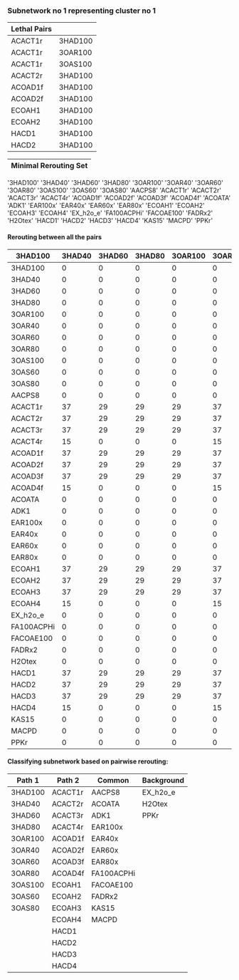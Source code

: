 ### Subnetwork no 1 representing cluster no 1

| Lethal Pairs |         |
|--------------|---------|
| ACACT1r      | 3HAD100 |
| ACACT1r      | 3OAR100 |
| ACACT1r      | 3OAS100 |
| ACACT2r      | 3HAD100 |
| ACOAD1f      | 3HAD100 |
| ACOAD2f      | 3HAD100 |
| ECOAH1       | 3HAD100 |
| ECOAH2       | 3HAD100 |
| HACD1        | 3HAD100 |
| HACD2        | 3HAD100 |

|Minimal Rerouting Set| 
|---|
'3HAD100'
'3HAD40'
'3HAD60'
'3HAD80'
'3OAR100'
'3OAR40'
'3OAR60'
'3OAR80'
'3OAS100'
'3OAS60'
'3OAS80'
'AACPS8'
'ACACT1r'
'ACACT2r'
'ACACT3r'
'ACACT4r'
'ACOAD1f'
'ACOAD2f'
'ACOAD3f'
'ACOAD4f'
'ACOATA'
'ADK1'
'EAR100x'
'EAR40x'
'EAR60x'
'EAR80x'
'ECOAH1'
'ECOAH2'
'ECOAH3'
'ECOAH4'
'EX_h2o_e'
'FA100ACPHi'
'FACOAE100'
'FADRx2'
'H2Otex'
'HACD1'
'HACD2'
'HACD3'
'HACD4'
'KAS15'
'MACPD'
'PPKr'

#### Rerouting between all the pairs
| 3HAD100    | 3HAD40 | 3HAD60 | 3HAD80 | 3OAR100 | 3OAR40 | 3OAR60 | 3OAR80 | 3OAS100 | 3OAS60 | 3OAS80 | AACPS8 | ACACT1r | ACACT2r | ACACT3r | ACACT4r | ACOAD1f | ACOAD2f | ACOAD3f | ACOAD4f | ACOATA | ADK1 | EAR100x | EAR40x | EAR60x | EAR80x | ECOAH1 | ECOAH2 | ECOAH3 | ECOAH4 | EX_h2o_e | FA100ACPHi | FACOAE100 | FADRx2 | H2Otex | HACD1 | HACD2 | HACD3 | HACD4 | KAS15 | MACPD | PPKr |   |
|------------|--------|--------|--------|---------|--------|--------|--------|---------|--------|--------|--------|---------|---------|---------|---------|---------|---------|---------|---------|--------|------|---------|--------|--------|--------|--------|--------|--------|--------|----------|------------|-----------|--------|--------|-------|-------|-------|-------|-------|-------|------|---|
| 3HAD100    | 0      | 0      | 0      | 0       | 0      | 0      | 0      | 0       | 0      | 0      | 0      | 0       | 37      | 37      | 37      | 15      | 37      | 37      | 37      | 15     | 0    | 0       | 0      | 0      | 0      | 0      | 37     | 37     | 37     | 15       | 0          | 0         | 0      | 0      | 0     | 37    | 37    | 37    | 15    | 0     | 0    | 0 |
| 3HAD40     | 0      | 0      | 0      | 0       | 0      | 0      | 0      | 0       | 0      | 0      | 0      | 0       | 29      | 29      | 29      | 0       | 29      | 29      | 29      | 0      | 0    | 0       | 0      | 0      | 0      | 0      | 29     | 29     | 29     | 0        | 0          | 0         | 0      | 0      | 0     | 29    | 29    | 29    | 0     | 0     | 0    | 0 |
| 3HAD60     | 0      | 0      | 0      | 0       | 0      | 0      | 0      | 0       | 0      | 0      | 0      | 0       | 29      | 29      | 29      | 0       | 29      | 29      | 29      | 0      | 0    | 0       | 0      | 0      | 0      | 0      | 29     | 29     | 29     | 0        | 0          | 0         | 0      | 0      | 0     | 29    | 29    | 29    | 0     | 0     | 0    | 0 |
| 3HAD80     | 0      | 0      | 0      | 0       | 0      | 0      | 0      | 0       | 0      | 0      | 0      | 0       | 29      | 29      | 29      | 0       | 29      | 29      | 29      | 0      | 0    | 0       | 0      | 0      | 0      | 0      | 29     | 29     | 29     | 0        | 0          | 0         | 0      | 0      | 0     | 29    | 29    | 29    | 0     | 0     | 0    | 0 |
| 3OAR100    | 0      | 0      | 0      | 0       | 0      | 0      | 0      | 0       | 0      | 0      | 0      | 0       | 37      | 37      | 37      | 15      | 37      | 37      | 37      | 15     | 0    | 0       | 0      | 0      | 0      | 0      | 37     | 37     | 37     | 15       | 0          | 0         | 0      | 0      | 0     | 37    | 37    | 37    | 15    | 0     | 0    | 0 |
| 3OAR40     | 0      | 0      | 0      | 0       | 0      | 0      | 0      | 0       | 0      | 0      | 0      | 0       | 29      | 29      | 29      | 0       | 29      | 29      | 29      | 0      | 0    | 0       | 0      | 0      | 0      | 0      | 29     | 29     | 29     | 0        | 0          | 0         | 0      | 0      | 0     | 29    | 29    | 29    | 0     | 0     | 0    | 0 |
| 3OAR60     | 0      | 0      | 0      | 0       | 0      | 0      | 0      | 0       | 0      | 0      | 0      | 0       | 29      | 29      | 29      | 0       | 29      | 29      | 29      | 0      | 0    | 0       | 0      | 0      | 0      | 0      | 29     | 29     | 29     | 0        | 0          | 0         | 0      | 0      | 0     | 29    | 29    | 29    | 0     | 0     | 0    | 0 |
| 3OAR80     | 0      | 0      | 0      | 0       | 0      | 0      | 0      | 0       | 0      | 0      | 0      | 0       | 29      | 29      | 29      | 0       | 29      | 29      | 29      | 0      | 0    | 0       | 0      | 0      | 0      | 0      | 29     | 29     | 29     | 0        | 0          | 0         | 0      | 0      | 0     | 29    | 29    | 29    | 0     | 0     | 0    | 0 |
| 3OAS100    | 0      | 0      | 0      | 0       | 0      | 0      | 0      | 0       | 0      | 0      | 0      | 0       | 37      | 37      | 37      | 15      | 37      | 37      | 37      | 15     | 0    | 0       | 0      | 0      | 0      | 0      | 37     | 37     | 37     | 15       | 0          | 0         | 0      | 0      | 0     | 37    | 37    | 37    | 15    | 0     | 0    | 0 |
| 3OAS60     | 0      | 0      | 0      | 0       | 0      | 0      | 0      | 0       | 0      | 0      | 0      | 0       | 29      | 29      | 29      | 0       | 29      | 29      | 29      | 0      | 0    | 0       | 0      | 0      | 0      | 0      | 29     | 29     | 29     | 0        | 0          | 0         | 0      | 0      | 0     | 29    | 29    | 29    | 0     | 0     | 0    | 0 |
| 3OAS80     | 0      | 0      | 0      | 0       | 0      | 0      | 0      | 0       | 0      | 0      | 0      | 0       | 29      | 29      | 29      | 0       | 29      | 29      | 29      | 0      | 0    | 0       | 0      | 0      | 0      | 0      | 29     | 29     | 29     | 0        | 0          | 0         | 0      | 0      | 0     | 29    | 29    | 29    | 0     | 0     | 0    | 0 |
| AACPS8     | 0      | 0      | 0      | 0       | 0      | 0      | 0      | 0       | 0      | 0      | 0      | 0       | 0       | 0       | 0       | 0       | 0       | 0       | 0       | 0      | 0    | 0       | 0      | 0      | 0      | 0      | 0      | 0      | 0      | 0        | 0          | 0         | 0      | 0      | 0     | 0     | 0     | 0     | 0     | 0     | 0    | 0 |
| ACACT1r    | 37     | 29     | 29     | 29      | 37     | 29     | 29     | 29      | 37     | 29     | 29     | 0       | 0       | 0       | 0       | 0       | 0       | 0       | 0       | 0      | 0    | 0       | 0      | 0      | 0      | 0      | 0      | 0      | 0      | 0        | 0          | 0         | 0      | 0      | 0     | 0     | 0     | 0     | 0     | 0     | 0    | 0 |
| ACACT2r    | 37     | 29     | 29     | 29      | 37     | 29     | 29     | 29      | 37     | 29     | 29     | 0       | 0       | 0       | 0       | 0       | 0       | 0       | 0       | 0      | 0    | 0       | 0      | 0      | 0      | 0      | 0      | 0      | 0      | 0        | 0          | 0         | 0      | 0      | 0     | 0     | 0     | 0     | 0     | 0     | 0    | 0 |
| ACACT3r    | 37     | 29     | 29     | 29      | 37     | 29     | 29     | 29      | 37     | 29     | 29     | 0       | 0       | 0       | 0       | 0       | 0       | 0       | 0       | 0      | 0    | 0       | 0      | 0      | 0      | 0      | 0      | 0      | 0      | 0        | 0          | 0         | 0      | 0      | 0     | 0     | 0     | 0     | 0     | 0     | 0    | 0 |
| ACACT4r    | 15     | 0      | 0      | 0       | 15     | 0      | 0      | 0       | 15     | 0      | 0      | 0       | 0       | 0       | 0       | 0       | 0       | 0       | 0       | 0      | 0    | 0       | 0      | 0      | 0      | 0      | 0      | 0      | 0      | 0        | 0          | 0         | 0      | 0      | 0     | 0     | 0     | 0     | 0     | 0     | 0    | 0 |
| ACOAD1f    | 37     | 29     | 29     | 29      | 37     | 29     | 29     | 29      | 37     | 29     | 29     | 0       | 0       | 0       | 0       | 0       | 0       | 0       | 0       | 0      | 0    | 0       | 0      | 0      | 0      | 0      | 0      | 0      | 0      | 0        | 0          | 0         | 0      | 0      | 0     | 0     | 0     | 0     | 0     | 0     | 0    | 0 |
| ACOAD2f    | 37     | 29     | 29     | 29      | 37     | 29     | 29     | 29      | 37     | 29     | 29     | 0       | 0       | 0       | 0       | 0       | 0       | 0       | 0       | 0      | 0    | 0       | 0      | 0      | 0      | 0      | 0      | 0      | 0      | 0        | 0          | 0         | 0      | 0      | 0     | 0     | 0     | 0     | 0     | 0     | 0    | 0 |
| ACOAD3f    | 37     | 29     | 29     | 29      | 37     | 29     | 29     | 29      | 37     | 29     | 29     | 0       | 0       | 0       | 0       | 0       | 0       | 0       | 0       | 0      | 0    | 0       | 0      | 0      | 0      | 0      | 0      | 0      | 0      | 0        | 0          | 0         | 0      | 0      | 0     | 0     | 0     | 0     | 0     | 0     | 0    | 0 |
| ACOAD4f    | 15     | 0      | 0      | 0       | 15     | 0      | 0      | 0       | 15     | 0      | 0      | 0       | 0       | 0       | 0       | 0       | 0       | 0       | 0       | 0      | 0    | 0       | 0      | 0      | 0      | 0      | 0      | 0      | 0      | 0        | 0          | 0         | 0      | 0      | 0     | 0     | 0     | 0     | 0     | 0     | 0    | 0 |
| ACOATA     | 0      | 0      | 0      | 0       | 0      | 0      | 0      | 0       | 0      | 0      | 0      | 0       | 0       | 0       | 0       | 0       | 0       | 0       | 0       | 0      | 0    | 0       | 0      | 0      | 0      | 0      | 0      | 0      | 0      | 0        | 0          | 0         | 0      | 0      | 0     | 0     | 0     | 0     | 0     | 0     | 0    | 0 |
| ADK1       | 0      | 0      | 0      | 0       | 0      | 0      | 0      | 0       | 0      | 0      | 0      | 0       | 0       | 0       | 0       | 0       | 0       | 0       | 0       | 0      | 0    | 0       | 0      | 0      | 0      | 0      | 0      | 0      | 0      | 0        | 0          | 0         | 0      | 0      | 0     | 0     | 0     | 0     | 0     | 0     | 0    | 0 |
| EAR100x    | 0      | 0      | 0      | 0       | 0      | 0      | 0      | 0       | 0      | 0      | 0      | 0       | 0       | 0       | 0       | 0       | 0       | 0       | 0       | 0      | 0    | 0       | 0      | 0      | 0      | 0      | 0      | 0      | 0      | 0        | 0          | 0         | 0      | 0      | 0     | 0     | 0     | 0     | 0     | 0     | 0    | 0 |
| EAR40x     | 0      | 0      | 0      | 0       | 0      | 0      | 0      | 0       | 0      | 0      | 0      | 0       | 0       | 0       | 0       | 0       | 0       | 0       | 0       | 0      | 0    | 0       | 0      | 0      | 0      | 0      | 0      | 0      | 0      | 0        | 0          | 0         | 0      | 0      | 0     | 0     | 0     | 0     | 0     | 0     | 0    | 0 |
| EAR60x     | 0      | 0      | 0      | 0       | 0      | 0      | 0      | 0       | 0      | 0      | 0      | 0       | 0       | 0       | 0       | 0       | 0       | 0       | 0       | 0      | 0    | 0       | 0      | 0      | 0      | 0      | 0      | 0      | 0      | 0        | 0          | 0         | 0      | 0      | 0     | 0     | 0     | 0     | 0     | 0     | 0    | 0 |
| EAR80x     | 0      | 0      | 0      | 0       | 0      | 0      | 0      | 0       | 0      | 0      | 0      | 0       | 0       | 0       | 0       | 0       | 0       | 0       | 0       | 0      | 0    | 0       | 0      | 0      | 0      | 0      | 0      | 0      | 0      | 0        | 0          | 0         | 0      | 0      | 0     | 0     | 0     | 0     | 0     | 0     | 0    | 0 |
| ECOAH1     | 37     | 29     | 29     | 29      | 37     | 29     | 29     | 29      | 37     | 29     | 29     | 0       | 0       | 0       | 0       | 0       | 0       | 0       | 0       | 0      | 0    | 0       | 0      | 0      | 0      | 0      | 0      | 0      | 0      | 0        | 0          | 0         | 0      | 0      | 0     | 0     | 0     | 0     | 0     | 0     | 0    | 0 |
| ECOAH2     | 37     | 29     | 29     | 29      | 37     | 29     | 29     | 29      | 37     | 29     | 29     | 0       | 0       | 0       | 0       | 0       | 0       | 0       | 0       | 0      | 0    | 0       | 0      | 0      | 0      | 0      | 0      | 0      | 0      | 0        | 0          | 0         | 0      | 0      | 0     | 0     | 0     | 0     | 0     | 0     | 0    | 0 |
| ECOAH3     | 37     | 29     | 29     | 29      | 37     | 29     | 29     | 29      | 37     | 29     | 29     | 0       | 0       | 0       | 0       | 0       | 0       | 0       | 0       | 0      | 0    | 0       | 0      | 0      | 0      | 0      | 0      | 0      | 0      | 0        | 0          | 0         | 0      | 0      | 0     | 0     | 0     | 0     | 0     | 0     | 0    | 0 |
| ECOAH4     | 15     | 0      | 0      | 0       | 15     | 0      | 0      | 0       | 15     | 0      | 0      | 0       | 0       | 0       | 0       | 0       | 0       | 0       | 0       | 0      | 0    | 0       | 0      | 0      | 0      | 0      | 0      | 0      | 0      | 0        | 0          | 0         | 0      | 0      | 0     | 0     | 0     | 0     | 0     | 0     | 0    | 0 |
| EX_h2o_e   | 0      | 0      | 0      | 0       | 0      | 0      | 0      | 0       | 0      | 0      | 0      | 0       | 0       | 0       | 0       | 0       | 0       | 0       | 0       | 0      | 0    | 0       | 0      | 0      | 0      | 0      | 0      | 0      | 0      | 0        | 0          | 0         | 0      | 0      | 0     | 0     | 0     | 0     | 0     | 0     | 0    | 2 |
| FA100ACPHi | 0      | 0      | 0      | 0       | 0      | 0      | 0      | 0       | 0      | 0      | 0      | 0       | 0       | 0       | 0       | 0       | 0       | 0       | 0       | 0      | 0    | 0       | 0      | 0      | 0      | 0      | 0      | 0      | 0      | 0        | 0          | 0         | 0      | 0      | 0     | 0     | 0     | 0     | 0     | 0     | 0    | 0 |
| FACOAE100  | 0      | 0      | 0      | 0       | 0      | 0      | 0      | 0       | 0      | 0      | 0      | 0       | 0       | 0       | 0       | 0       | 0       | 0       | 0       | 0      | 0    | 0       | 0      | 0      | 0      | 0      | 0      | 0      | 0      | 0        | 0          | 0         | 0      | 0      | 0     | 0     | 0     | 0     | 0     | 0     | 0    | 0 |
| FADRx2     | 0      | 0      | 0      | 0       | 0      | 0      | 0      | 0       | 0      | 0      | 0      | 0       | 0       | 0       | 0       | 0       | 0       | 0       | 0       | 0      | 0    | 0       | 0      | 0      | 0      | 0      | 0      | 0      | 0      | 0        | 0          | 0         | 0      | 0      | 0     | 0     | 0     | 0     | 0     | 0     | 0    | 0 |
| H2Otex     | 0      | 0      | 0      | 0       | 0      | 0      | 0      | 0       | 0      | 0      | 0      | 0       | 0       | 0       | 0       | 0       | 0       | 0       | 0       | 0      | 0    | 0       | 0      | 0      | 0      | 0      | 0      | 0      | 0      | 0        | 0          | 0         | 0      | 0      | 0     | 0     | 0     | 0     | 0     | 0     | 0    | 2 |
| HACD1      | 37     | 29     | 29     | 29      | 37     | 29     | 29     | 29      | 37     | 29     | 29     | 0       | 0       | 0       | 0       | 0       | 0       | 0       | 0       | 0      | 0    | 0       | 0      | 0      | 0      | 0      | 0      | 0      | 0      | 0        | 0          | 0         | 0      | 0      | 0     | 0     | 0     | 0     | 0     | 0     | 0    | 0 |
| HACD2      | 37     | 29     | 29     | 29      | 37     | 29     | 29     | 29      | 37     | 29     | 29     | 0       | 0       | 0       | 0       | 0       | 0       | 0       | 0       | 0      | 0    | 0       | 0      | 0      | 0      | 0      | 0      | 0      | 0      | 0        | 0          | 0         | 0      | 0      | 0     | 0     | 0     | 0     | 0     | 0     | 0    | 0 |
| HACD3      | 37     | 29     | 29     | 29      | 37     | 29     | 29     | 29      | 37     | 29     | 29     | 0       | 0       | 0       | 0       | 0       | 0       | 0       | 0       | 0      | 0    | 0       | 0      | 0      | 0      | 0      | 0      | 0      | 0      | 0        | 0          | 0         | 0      | 0      | 0     | 0     | 0     | 0     | 0     | 0     | 0    | 0 |
| HACD4      | 15     | 0      | 0      | 0       | 15     | 0      | 0      | 0       | 15     | 0      | 0      | 0       | 0       | 0       | 0       | 0       | 0       | 0       | 0       | 0      | 0    | 0       | 0      | 0      | 0      | 0      | 0      | 0      | 0      | 0        | 0          | 0         | 0      | 0      | 0     | 0     | 0     | 0     | 0     | 0     | 0    | 0 |
| KAS15      | 0      | 0      | 0      | 0       | 0      | 0      | 0      | 0       | 0      | 0      | 0      | 0       | 0       | 0       | 0       | 0       | 0       | 0       | 0       | 0      | 0    | 0       | 0      | 0      | 0      | 0      | 0      | 0      | 0      | 0        | 0          | 0         | 0      | 0      | 0     | 0     | 0     | 0     | 0     | 0     | 0    | 0 |
| MACPD      | 0      | 0      | 0      | 0       | 0      | 0      | 0      | 0       | 0      | 0      | 0      | 0       | 0       | 0       | 0       | 0       | 0       | 0       | 0       | 0      | 0    | 0       | 0      | 0      | 0      | 0      | 0      | 0      | 0      | 0        | 0          | 0         | 0      | 0      | 0     | 0     | 0     | 0     | 0     | 0     | 0    | 0 |
| PPKr       | 0      | 0      | 0      | 0       | 0      | 0      | 0      | 0       | 0      | 0      | 0      | 0       | 0       | 0       | 0       | 0       | 0       | 0       | 0       | 0      | 0    | 0       | 0      | 0      | 0      | 0      | 0      | 0      | 0      | 0        | 2          | 0         | 0      | 0      | 2     | 0     | 0     | 0     | 0     | 0     | 0    | 0 |

#### Classifying subnetwork based on pairwise rerouting:

| Path 1  | Path 2  | Common     | Background |
|---------|---------|------------|------------|
| 3HAD100 | ACACT1r | AACPS8     | EX_h2o_e   |
| 3HAD40  | ACACT2r | ACOATA     | H2Otex     |
| 3HAD60  | ACACT3r | ADK1       | PPKr       |
| 3HAD80  | ACACT4r | EAR100x    |            |
| 3OAR100 | ACOAD1f | EAR40x     |            |
| 3OAR40  | ACOAD2f | EAR60x     |            |
| 3OAR60  | ACOAD3f | EAR80x     |            |
| 3OAR80  | ACOAD4f | FA100ACPHi |            |
| 3OAS100 | ECOAH1  | FACOAE100  |            |
| 3OAS60  | ECOAH2  | FADRx2     |            |
| 3OAS80  | ECOAH3  | KAS15      |            |
|         | ECOAH4  | MACPD      |            |
|         | HACD1   |            |            |
|         | HACD2   |            |            |
|         | HACD3   |            |            |
|         | HACD4   |            |            |

